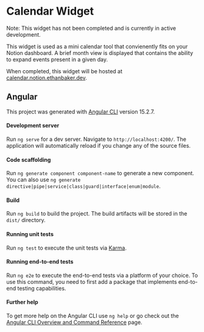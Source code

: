 # Calendar Widget

Note: This widget has not been completed and is currently in active development.

This widget is used as a mini calendar tool that convienently fits on your Notion dashboard. A brief month view is displayed that contains the ability to expand events present in a given day.

When completed, this widget will be hosted at [calendar.notion.ethanbaker.dev](https://calendar.notion.ethanbaker.dev).

## Angular

This project was generated with [Angular CLI](https://github.com/angular/angular-cli) version 15.2.7.

#### Development server

Run `ng serve` for a dev server. Navigate to `http://localhost:4200/`. The application will automatically reload if you change any of the source files.

#### Code scaffolding

Run `ng generate component component-name` to generate a new component. You can also use `ng generate directive|pipe|service|class|guard|interface|enum|module`.

#### Build

Run `ng build` to build the project. The build artifacts will be stored in the `dist/` directory.

#### Running unit tests

Run `ng test` to execute the unit tests via [Karma](https://karma-runner.github.io).

#### Running end-to-end tests

Run `ng e2e` to execute the end-to-end tests via a platform of your choice. To use this command, you need to first add a package that implements end-to-end testing capabilities.

#### Further help

To get more help on the Angular CLI use `ng help` or go check out the [Angular CLI Overview and Command Reference](https://angular.io/cli) page.

